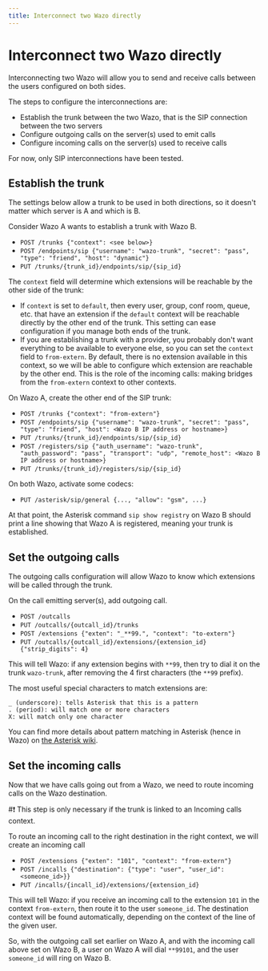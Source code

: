 ```yaml
---
title: Interconnect two Wazo directly
---
```


Interconnect two Wazo directly
==============================

Interconnecting two Wazo will allow you to send and receive calls
between the users configured on both sides.

The steps to configure the interconnections are:

-   Establish the trunk between the two Wazo, that is the SIP connection
    between the two servers
-   Configure outgoing calls on the server(s) used to emit calls
-   Configure incoming calls on the server(s) used to receive calls

For now, only SIP interconnections have been tested.

Establish the trunk
-------------------

The settings below allow a trunk to be used in both directions, so it
doesn\'t matter which server is A and which is B.

Consider Wazo A wants to establish a trunk with Wazo B.

-   `POST /trunks {"context": <see below>}`
-   `POST /endpoints/sip {"username": "wazo-trunk", "secret": "pass", "type": "friend", "host": "dynamic"}`
-   `PUT /trunks/{trunk_id}/endpoints/sip/{sip_id}`

The `context` field will determine which extensions will be reachable by
the other side of the trunk:

-   If `context` is set to `default`, then every user, group, conf room,
    queue, etc. that have an extension if the `default` context will be
    reachable directly by the other end of the trunk. This setting can
    ease configuration if you manage both ends of the trunk.
-   If you are establishing a trunk with a provider, you probably don\'t
    want everything to be available to everyone else, so you can set the
    `context` field to `from-extern`. By default, there is no extension
    available in this context, so we will be able to configure which
    extension are reachable by the other end. This is the role of the
    incoming calls: making bridges from the `from-extern` context to
    other contexts.

On Wazo A, create the other end of the SIP trunk:

-   `POST /trunks {"context": "from-extern"}`
-   `POST /endpoints/sip {"username": "wazo-trunk", "secret": "pass", "type": "friend", "host": <Wazo B IP address or hostname>}`
-   `PUT /trunks/{trunk_id}/endpoints/sip/{sip_id}`
-   `POST /registers/sip {"auth_username": "wazo-trunk", "auth_password": "pass", "transport": "udp", "remote_host": <Wazo B IP address or hostname>}`
-   `PUT /trunks/{trunk_id}/registers/sip/{sip_id}`

On both Wazo, activate some codecs:

-   `PUT /asterisk/sip/general {..., "allow": "gsm", ...}`

At that point, the Asterisk command `sip show registry` on Wazo B should
print a line showing that Wazo A is registered, meaning your trunk is
established.

Set the outgoing calls
----------------------

The outgoing calls configuration will allow Wazo to know which
extensions will be called through the trunk.

On the call emitting server(s), add outgoing call.

-   `POST /outcalls`
-   `PUT /outcalls/{outcall_id}/trunks`
-   `POST /extensions {"exten": "_**99.", "context": "to-extern"}`
-   `PUT /outcalls/{outcall_id}/extensions/{extension_id} {"strip_digits": 4}`

This will tell Wazo: if any extension begins with `**99`, then try to
dial it on the trunk `wazo-trunk`, after removing the 4 first characters
(the `**99` prefix).

The most useful special characters to match extensions are:

    _ (underscore): tells Asterisk that this is a pattern
    . (period): will match one or more characters
    X: will match only one character

You can find more details about pattern matching in Asterisk (hence in
Wazo) on [the Asterisk
wiki](https://wiki.asterisk.org/wiki/display/AST/Pattern+Matching).

Set the incoming calls
----------------------

Now that we have calls going out from a Wazo, we need to route incoming
calls on the Wazo destination.

#:exclamation: This step is only necessary if the trunk is linked to an Incoming calls
context.

To route an incoming call to the right destination in the right context,
we will create an incoming call

-   `POST /extensions {"exten": "101", "context": "from-extern"}`
-   `POST /incalls {"destination": {"type": "user", "user_id": <someone_id>}}`
-   `PUT /incalls/{incall_id}/extensions/{extension_id}`

This will tell Wazo: if you receive an incoming call to the extension
`101` in the context `from-extern`, then route it to the user
`someone_id`. The destination context will be found automatically,
depending on the context of the line of the given user.

So, with the outgoing call set earlier on Wazo A, and with the incoming
call above set on Wazo B, a user on Wazo A will dial `**99101`, and the
user `someone_id` will ring on Wazo B.
